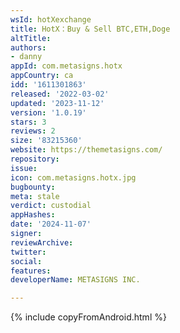 ```yaml
---
wsId: hotXexchange
title: HotX：Buy & Sell BTC,ETH,Doge
altTitle: 
authors:
- danny
appId: com.metasigns.hotx
appCountry: ca
idd: '1611301863'
released: '2022-03-02'
updated: '2023-11-12'
version: '1.0.19'
stars: 3
reviews: 2
size: '83215360'
website: https://themetasigns.com/
repository: 
issue: 
icon: com.metasigns.hotx.jpg
bugbounty: 
meta: stale
verdict: custodial
appHashes: 
date: '2024-11-07'
signer: 
reviewArchive: 
twitter: 
social: 
features: 
developerName: METASIGNS INC.

---
```


{% include copyFromAndroid.html %}
